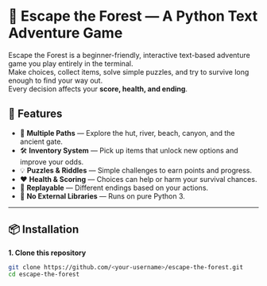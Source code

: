 # 🌲 Escape the Forest — A Python Text Adventure Game

Escape the Forest is a beginner-friendly, interactive text-based adventure game you play entirely in the terminal.  
Make choices, collect items, solve simple puzzles, and try to survive long enough to find your way out.  
Every decision affects your **score, health, and ending**.


## 🚀 Features

- 🎯 **Multiple Paths** — Explore the hut, river, beach, canyon, and the ancient gate.
- 🛠 **Inventory System** — Pick up items that unlock new options and improve your odds.
- 💡 **Puzzles & Riddles** — Simple challenges to earn points and progress.
- ❤️ **Health & Scoring** — Choices can help or harm your survival chances.
- 🔄 **Replayable** — Different endings based on your actions.
- 📝 **No External Libraries** — Runs on pure Python 3.

---

## 📦 Installation

**1. Clone this repository**
```bash
git clone https://github.com/<your-username>/escape-the-forest.git
cd escape-the-forest
